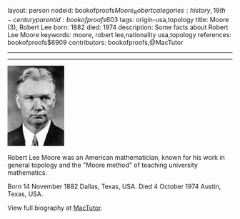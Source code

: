 layout: person
nodeid: bookofproofs$Moore_Robert
categories: history,19th-century
parentid: bookofproofs$603
tags: origin-usa,topology
title: Moore (3), Robert Lee
born: 1882
died: 1974
description: Some facts about Robert Lee Moore
keywords: moore, robert lee,nationality usa,topology
references: bookofproofs$6909
contributors: bookofproofs,@MacTutor

---


---

![Moore_Robert.jpg](https://github.com/bookofproofs/bookofproofs.github.io/blob/main/_sources/_assets/images/portraits/Moore_Robert.jpg?raw=true)

Robert Lee Moore was an American mathematician, known for his work in general topology and the "Moore method" of teaching university mathematics.

Born 14 November 1882 Dallas, Texas, USA. Died 4 October 1974 Austin, Texas, USA.


View full biography at [MacTutor](https://mathshistory.st-andrews.ac.uk/Biographies/Moore_Robert/).